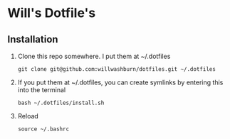 # Will's Dotfile's

## Installation

1. Clone this repo somewhere. I put them at ~/.dotfiles

    ```
    git clone git@github.com:willwashburn/dotfiles.git ~/.dotfiles
    ```

2. If you put them at ~/.dotfiles, you can create symlinks by entering this into the terminal
    
    ```
    bash ~/.dotfiles/install.sh
    ```

3.  Reload

    ```
    source ~/.bashrc
    ```
